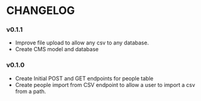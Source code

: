 
# CHANGELOG

### v0.1.1
- Improve file upload to allow any csv to any database. 
- Create CMS model and database

### v0.1.0

- Create Initial POST and GET endpoints for people table
- Create people import from CSV endpoint to allow a user to import a csv from a path. 
